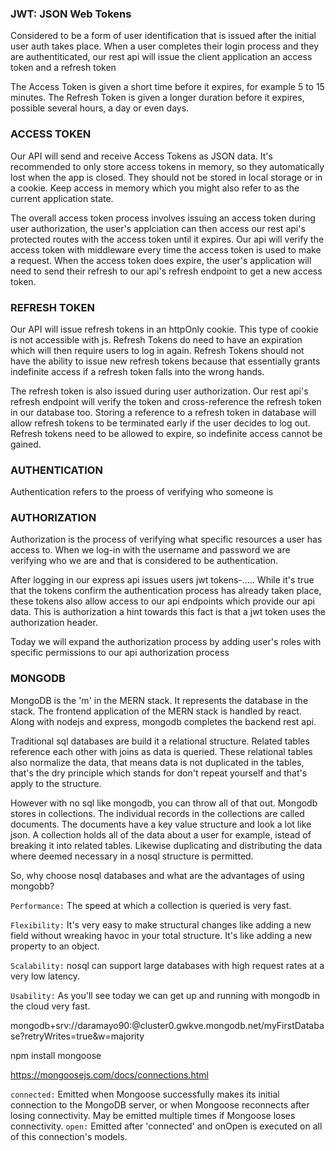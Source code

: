 ### JWT: JSON Web Tokens
Considered to be a form of user identification that is issued after the initial user auth takes place.
When a user completes their login process and they are authentiticated, our rest api will issue the client application an access token and a refresh token

The Access Token is given a short time before it expires, for example 5 to 15 minutes.
The Refresh Token is given a longer duration before it expires, possible several hours, a day or even days.

### ACCESS TOKEN
Our API will send and receive Access Tokens as JSON data.
It's recommended to only store access tokens in memory, so they automatically lost when the app is closed.
They should not be stored in local storage or in a cookie.
Keep access in memory which you might also refer to as the current application state.

The overall access token process involves issuing an access token during user authorization, the user's applciation can then access our rest api's protected routes with the access token until it expires.
Our api will verify the access token with middleware every time the access token is used to make a request.
When the access token does expire, the user's application will need to send their refresh to our api's refresh endpoint to get a new access token.

### REFRESH TOKEN
Our API will issue refresh tokens in an httpOnly cookie.
This type of cookie is not accessible with js.
Refresh Tokens do need to have an expiration which will then require users to log in again.
Refresh Tokens should not have the ability to issue new refresh tokens because that essentially grants indefinite access if a refresh token falls into the wrong hands.

The refresh token is also issued during user authorization.
Our rest api's refresh endpoint will verify the token and cross-reference the refresh token in our database too.
Storing a reference to a refresh token in database will allow refresh tokens to be terminated early if the user decides to log out.
Refresh tokens need to be allowed to expire, so indefinite access cannot be gained.


### AUTHENTICATION
Authentication refers to the proess of verifying who someone is


### AUTHORIZATION
Authorization is the process of verifying what specific resources a user has access to.
When we log-in with the username and password we are verifying who we are and that is considered to be authentication.

After logging in our express api issues users jwt tokens-.....
While it's true that the tokens confirm the authentication process has already taken place, these tokens also allow access to our api endpoints which provide our api data.
This is authorization a hint towards this fact is that a jwt token uses the authorization header.

Today we will expand the authorization process by adding user's roles with specific permissions to our api authorization process


### MONGODB
MongoDB is the 'm' in the MERN stack. It represents the database in the stack.
The frontend application of the MERN stack is handled by react.
Along with nodejs and express, mongodb completes the backend rest api.

Traditional sql databases are build it a relational structure.
Related tables reference each other with joins as data is queried.
These relational tables also normalize the data, that means data is not duplicated in the tables, that's the dry principle which stands for don't repeat yourself and that's apply to the structure.

However with no sql like mongodb, you can throw all of that out.
Mongodb stores in collections. The individual records in the collections are called documents.
The documents have a key value structure and look a lot like json.
A collection holds all of the data about a user for example, istead of breaking it into related tables.
Likewise duplicating and distributing the data where deemed necessary in a nosql structure is permitted.

So, why choose nosql databases and what are the advantages of using mongobb?

`Performance:` The speed at which a collection is queried is very fast.

`Flexibility:` It's very easy to make structural changes like adding a new field without wreaking havoc in your total structure. It's like adding a new property to an object.

`Scalability:` nosql can support large databases with high request rates at a very low latency.

`Usability:` As you'll see today we can get up and running with mongodb in the cloud very fast.


mongodb+srv://daramayo90:<password>@cluster0.gwkve.mongodb.net/myFirstDatabase?retryWrites=true&w=majority

npm install mongoose

https://mongoosejs.com/docs/connections.html

`connected:` Emitted when Mongoose successfully makes its initial connection to the MongoDB server, or when Mongoose reconnects after losing connectivity. May be emitted multiple times if Mongoose loses connectivity.
`open:` Emitted after 'connected' and onOpen is executed on all of this connection's models.
